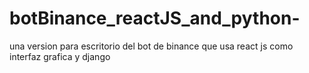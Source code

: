 # botBinance_reactJS_and_python-
una version para escritorio del bot de binance que usa react js como interfaz grafica y django
